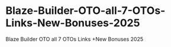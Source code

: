 # Blaze-Builder-OTO-all-7-OTOs-Links-New-Bonuses-2025
Blaze Builder OTO all 7 OTOs Links +New Bonuses 2025
